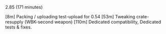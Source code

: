 2.85 (171 minutes)

[8m]   Packing / uploading test-upload for 0.54
[53m]  Tweaking crate-resupply (WBK-second weapon)
[110m] Dedicated compatibility, Dedicated tests & fixes.